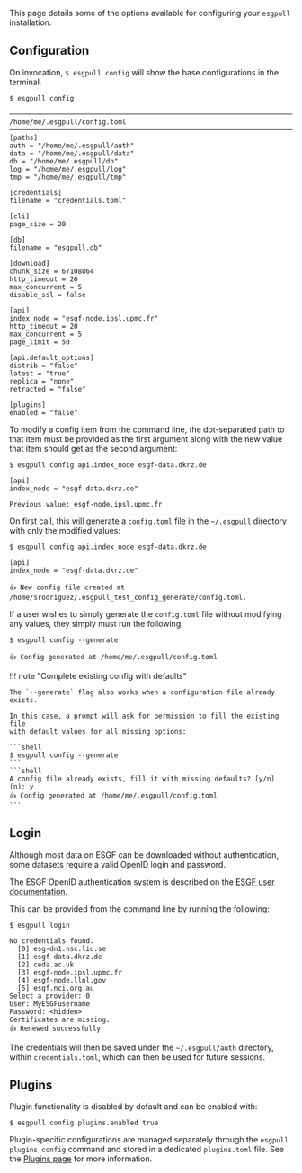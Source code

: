 This page details some of the options available for configuring your `esgpull` installation.

## Configuration

On invocation, `$ esgpull config` will show the base configurations in the terminal.

```shell
$ esgpull config

──────────────────────────────────────────────────────────────────────────────────────────────────────────────────── /home/me/.esgpull/config.toml ─────────────────────────────────────────────────────────────────────────────────────────────────────────────────────
[paths]
auth = "/home/me/.esgpull/auth"
data = "/home/me/.esgpull/data"
db = "/home/me/.esgpull/db"
log = "/home/me/.esgpull/log"
tmp = "/home/me/.esgpull/tmp"

[credentials]
filename = "credentials.toml"

[cli]
page_size = 20

[db]
filename = "esgpull.db"

[download]
chunk_size = 67108864
http_timeout = 20
max_concurrent = 5
disable_ssl = false

[api]
index_node = "esgf-node.ipsl.upmc.fr"
http_timeout = 20
max_concurrent = 5
page_limit = 50

[api.default_options]
distrib = "false"
latest = "true"
replica = "none"
retracted = "false"

[plugins]
enabled = "false"
```

To modify a config item from the command line, the dot-separated path to that item must
be provided as the first argument along with the new value that item should get as the second argument:

```shell
$ esgpull config api.index_node esgf-data.dkrz.de
```
```shell
[api]
index_node = "esgf-data.dkrz.de"

Previous value: esgf-node.ipsl.upmc.fr
```

On first call, this will generate a ``config.toml`` file in the ``~/.esgpull``
directory with only the modified values:

```shell
$ esgpull config api.index_node esgf-data.dkrz.de
```
```shell
[api]
index_node = "esgf-data.dkrz.de"

👍 New config file created at /home/srodriguez/.esgpull_test_config_generate/config.toml.
```

If a user wishes to simply generate the ``config.toml`` file without modifying any values, they
simply must run the following:

```shell
$ esgpull config --generate
```
```shell
👍 Config generated at /home/me/.esgpull/config.toml
```

!!! note "Complete existing config with defaults"

    The `--generate` flag also works when a configuration file already exists.

    In this case, a prompt will ask for permission to fill the existing file
    with default values for all missing options:

    ```shell
    $ esgpull config --generate
    ```
    ```shell
    A config file already exists, fill it with missing defaults? [y/n] (n): y
    👍 Config generated at /home/me/.esgpull/config.toml
    ```


## Login

Although most data on ESGF can be downloaded without authentication, some datasets require a valid OpenID login and password.

The ESGF OpenID authentication system is described on the [ESGF user documentation](http://www.esgf.io/esgf-user-support/user_guide.html).


This can be provided from the command line by running the following:

```shell
$ esgpull login
```
```shell
No credentials found.
  [0] esg-dn1.nsc.liu.se
  [1] esgf-data.dkrz.de
  [2] ceda.ac.uk
  [3] esgf-node.ipsl.upmc.fr
  [4] esgf-node.llnl.gov
  [5] esgf.nci.org.au
Select a provider: 0
User: MyESGFusername
Password: <hidden>
Certificates are missing.
👍 Renewed successfully
```

The credentials will then be saved under the ``~/.esgpull/auth`` directory, within
``credentials.toml``, which can then be used for future sessions.

## Plugins

Plugin functionality is disabled by default and can be enabled with:

```shell
$ esgpull config plugins.enabled true
```

Plugin-specific configurations are managed separately through the `esgpull plugins config` command and stored in a dedicated `plugins.toml` file. See the [Plugins page](plugins) for more information.
